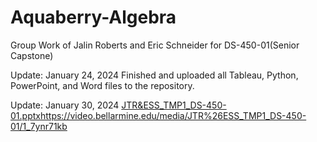 # Aquaberry-Algebra
Group Work of Jalin Roberts and Eric Schneider for DS-450-01(Senior Capstone)

Update: January 24, 2024
  Finished and uploaded all Tableau, Python, PowerPoint, and Word files to the repository. 

Update: January 30, 2024
[JTR&ESS_TMP1_DS-450-01.pptx](https://video.bellarmine.edu/media/JTR%26ESS_TMP1_DS-450-01/1_7ynr71kb)https://video.bellarmine.edu/media/JTR%26ESS_TMP1_DS-450-01/1_7ynr71kb
